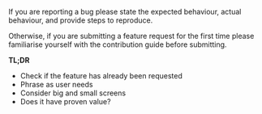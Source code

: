 If you are reporting a bug please state the expected behaviour, actual behaviour, and provide steps to reproduce.

Otherwise, if you are submitting a feature request for the first time please familiarise yourself with the contribution guide before submitting.

**TL;DR**

  - Check if the feature has already been requested
  - Phrase as user needs
  - Consider big and small screens
  - Does it have proven value?
